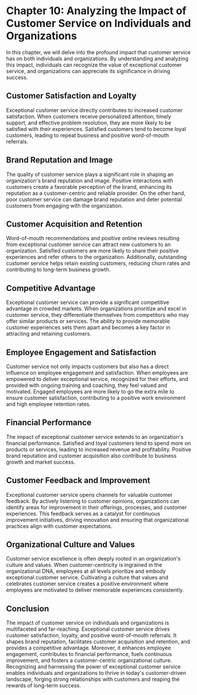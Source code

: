 Chapter 10: Analyzing the Impact of Customer Service on Individuals and Organizations
=====================================================================================

In this chapter, we will delve into the profound impact that customer service has on both individuals and organizations. By understanding and analyzing this impact, individuals can recognize the value of exceptional customer service, and organizations can appreciate its significance in driving success.

Customer Satisfaction and Loyalty
---------------------------------

Exceptional customer service directly contributes to increased customer satisfaction. When customers receive personalized attention, timely support, and effective problem resolution, they are more likely to be satisfied with their experiences. Satisfied customers tend to become loyal customers, leading to repeat business and positive word-of-mouth referrals.

Brand Reputation and Image
--------------------------

The quality of customer service plays a significant role in shaping an organization's brand reputation and image. Positive interactions with customers create a favorable perception of the brand, enhancing its reputation as a customer-centric and reliable provider. On the other hand, poor customer service can damage brand reputation and deter potential customers from engaging with the organization.

Customer Acquisition and Retention
----------------------------------

Word-of-mouth recommendations and positive online reviews resulting from exceptional customer service can attract new customers to an organization. Satisfied customers are more likely to share their positive experiences and refer others to the organization. Additionally, outstanding customer service helps retain existing customers, reducing churn rates and contributing to long-term business growth.

Competitive Advantage
---------------------

Exceptional customer service can provide a significant competitive advantage in crowded markets. When organizations prioritize and excel in customer service, they differentiate themselves from competitors who may offer similar products or services. The ability to provide memorable customer experiences sets them apart and becomes a key factor in attracting and retaining customers.

Employee Engagement and Satisfaction
------------------------------------

Customer service not only impacts customers but also has a direct influence on employee engagement and satisfaction. When employees are empowered to deliver exceptional service, recognized for their efforts, and provided with ongoing training and coaching, they feel valued and motivated. Engaged employees are more likely to go the extra mile to ensure customer satisfaction, contributing to a positive work environment and high employee retention rates.

Financial Performance
---------------------

The impact of exceptional customer service extends to an organization's financial performance. Satisfied and loyal customers tend to spend more on products or services, leading to increased revenue and profitability. Positive brand reputation and customer acquisition also contribute to business growth and market success.

Customer Feedback and Improvement
---------------------------------

Exceptional customer service opens channels for valuable customer feedback. By actively listening to customer opinions, organizations can identify areas for improvement in their offerings, processes, and customer experiences. This feedback serves as a catalyst for continuous improvement initiatives, driving innovation and ensuring that organizational practices align with customer expectations.

Organizational Culture and Values
---------------------------------

Customer service excellence is often deeply rooted in an organization's culture and values. When customer-centricity is ingrained in the organizational DNA, employees at all levels prioritize and embody exceptional customer service. Cultivating a culture that values and celebrates customer service creates a positive environment where employees are motivated to deliver memorable experiences consistently.

Conclusion
----------

The impact of customer service on individuals and organizations is multifaceted and far-reaching. Exceptional customer service drives customer satisfaction, loyalty, and positive word-of-mouth referrals. It shapes brand reputation, facilitates customer acquisition and retention, and provides a competitive advantage. Moreover, it enhances employee engagement, contributes to financial performance, fuels continuous improvement, and fosters a customer-centric organizational culture. Recognizing and harnessing the power of exceptional customer service enables individuals and organizations to thrive in today's customer-driven landscape, forging strong relationships with customers and reaping the rewards of long-term success.
